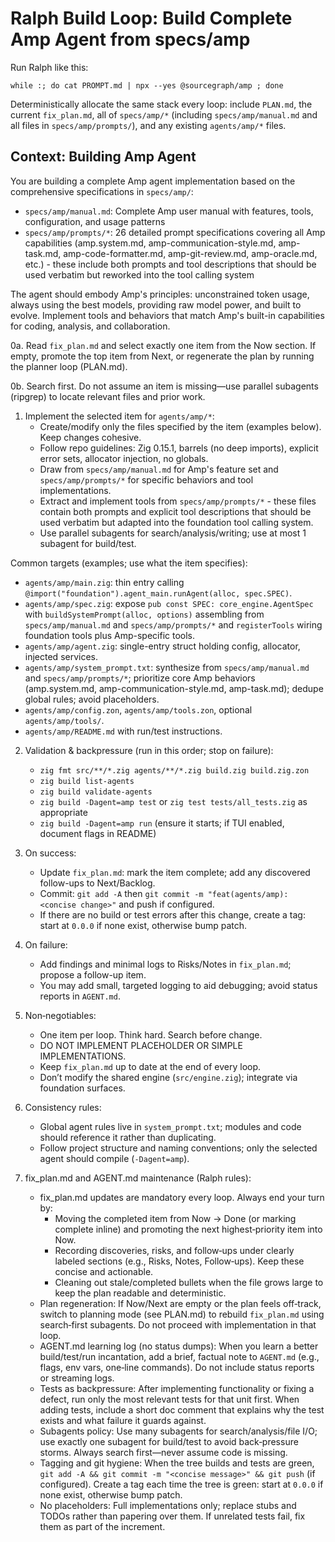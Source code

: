 # Ralph Build Loop: Build Complete Amp Agent from specs/amp

Run Ralph like this:

```
while :; do cat PROMPT.md | npx --yes @sourcegraph/amp ; done
```

Deterministically allocate the same stack every loop: include `PLAN.md`, the current `fix_plan.md`, all of `specs/amp/*` (including `specs/amp/manual.md` and all files in `specs/amp/prompts/`), and any existing `agents/amp/*` files.

## Context: Building Amp Agent

You are building a complete Amp agent implementation based on the comprehensive specifications in `specs/amp/`:

- `specs/amp/manual.md`: Complete Amp user manual with features, tools, configuration, and usage patterns
- `specs/amp/prompts/*`: 26 detailed prompt specifications covering all Amp capabilities (amp.system.md, amp-communication-style.md, amp-task.md, amp-code-formatter.md, amp-git-review.md, amp-oracle.md, etc.) - these include both prompts and tool descriptions that should be used verbatim but reworked into the tool calling system

The agent should embody Amp's principles: unconstrained token usage, always using the best models, providing raw model power, and built to evolve. Implement tools and behaviors that match Amp's built-in capabilities for coding, analysis, and collaboration.

0a. Read `fix_plan.md` and select exactly one item from the Now section. If empty, promote the top item from Next, or regenerate the plan by running the planner loop (PLAN.md).

0b. Search first. Do not assume an item is missing—use parallel subagents (ripgrep) to locate relevant files and prior work.

1. Implement the selected item for `agents/amp/*`:
   - Create/modify only the files specified by the item (examples below). Keep changes cohesive.
   - Follow repo guidelines: Zig 0.15.1, barrels (no deep imports), explicit error sets, allocator injection, no globals.
   - Draw from `specs/amp/manual.md` for Amp's feature set and `specs/amp/prompts/*` for specific behaviors and tool implementations.
   - Extract and implement tools from `specs/amp/prompts/*` - these files contain both prompts and explicit tool descriptions that should be used verbatim but adapted into the foundation tool calling system.
   - Use parallel subagents for search/analysis/writing; use at most 1 subagent for build/test.

Common targets (examples; use what the item specifies):
- `agents/amp/main.zig`: thin entry calling `@import("foundation").agent_main.runAgent(alloc, spec.SPEC)`.
- `agents/amp/spec.zig`: expose `pub const SPEC: core_engine.AgentSpec` with `buildSystemPrompt(alloc, options)` assembling from `specs/amp/manual.md` and `specs/amp/prompts/*` and `registerTools` wiring foundation tools plus Amp-specific tools.
- `agents/amp/agent.zig`: single-entry struct holding config, allocator, injected services.
- `agents/amp/system_prompt.txt`: synthesize from `specs/amp/manual.md` and `specs/amp/prompts/*`; prioritize core Amp behaviors (amp.system.md, amp-communication-style.md, amp-task.md); dedupe global rules; avoid placeholders.
- `agents/amp/config.zon`, `agents/amp/tools.zon`, optional `agents/amp/tools/`.
- `agents/amp/README.md` with run/test instructions.

2. Validation & backpressure (run in this order; stop on failure):
   - `zig fmt src/**/*.zig agents/**/*.zig build.zig build.zig.zon`
   - `zig build list-agents`
   - `zig build validate-agents`
   - `zig build -Dagent=amp test` or `zig test tests/all_tests.zig` as appropriate
   - `zig build -Dagent=amp run` (ensure it starts; if TUI enabled, document flags in README)

3. On success:
   - Update `fix_plan.md`: mark the item complete; add any discovered follow-ups to Next/Backlog.
   - Commit: `git add -A` then `git commit -m "feat(agents/amp): <concise change>"` and push if configured.
   - If there are no build or test errors after this change, create a tag: start at `0.0.0` if none exist, otherwise bump patch.

4. On failure:
   - Add findings and minimal logs to Risks/Notes in `fix_plan.md`; propose a follow-up item.
   - You may add small, targeted logging to aid debugging; avoid status reports in `AGENT.md`.

5. Non‑negotiables:
   - One item per loop. Think hard. Search before change.
   - DO NOT IMPLEMENT PLACEHOLDER OR SIMPLE IMPLEMENTATIONS.
   - Keep `fix_plan.md` up to date at the end of every loop.
   - Don’t modify the shared engine (`src/engine.zig`); integrate via foundation surfaces.

6. Consistency rules:
   - Global agent rules live in `system_prompt.txt`; modules and code should reference it rather than duplicating.
   - Follow project structure and naming conventions; only the selected agent should compile (`-Dagent=amp`).

7. fix_plan.md and AGENT.md maintenance (Ralph rules):
   - fix_plan.md updates are mandatory every loop. Always end your turn by:
     - Moving the completed item from Now → Done (or marking complete inline) and promoting the next highest‑priority item into Now.
     - Recording discoveries, risks, and follow‑ups under clearly labeled sections (e.g., Risks, Notes, Follow‑ups). Keep these concise and actionable.
     - Cleaning out stale/completed bullets when the file grows large to keep the plan readable and deterministic.
   - Plan regeneration: If Now/Next are empty or the plan feels off‑track, switch to planning mode (see PLAN.md) to rebuild `fix_plan.md` using search‑first subagents. Do not proceed with implementation in that loop.
   - AGENT.md learning log (no status dumps): When you learn a better build/test/run incantation, add a brief, factual note to `AGENT.md` (e.g., flags, env vars, one‑line commands). Do not include status reports or streaming logs.
   - Tests as backpressure: After implementing functionality or fixing a defect, run only the most relevant tests for that unit first. When adding tests, include a short doc comment that explains why the test exists and what failure it guards against.
   - Subagents policy: Use many subagents for search/analysis/file I/O; use exactly one subagent for build/test to avoid back‑pressure storms. Always search first—never assume code is missing.
   - Tagging and git hygiene: When the tree builds and tests are green, `git add -A && git commit -m "<concise message>" && git push` (if configured). Create a tag each time the tree is green: start at `0.0.0` if none exist, otherwise bump patch.
   - No placeholders: Full implementations only; replace stubs and TODOs rather than papering over them. If unrelated tests fail, fix them as part of the increment.
